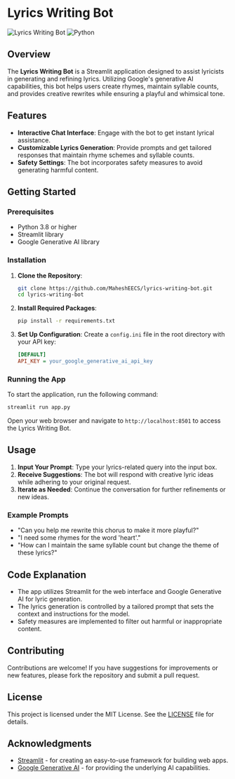 # Lyrics Writing Bot

![Lyrics Writing Bot](https://img.shields.io/badge/streamlit-v1.13.0-green) ![Python](https://img.shields.io/badge/python-v3.8%2B-blue)

## Overview

The **Lyrics Writing Bot** is a Streamlit application designed to assist lyricists in generating and refining lyrics. Utilizing Google's generative AI capabilities, this bot helps users create rhymes, maintain syllable counts, and provides creative rewrites while ensuring a playful and whimsical tone. 

## Features

- **Interactive Chat Interface**: Engage with the bot to get instant lyrical assistance.
- **Customizable Lyrics Generation**: Provide prompts and get tailored responses that maintain rhyme schemes and syllable counts.
- **Safety Settings**: The bot incorporates safety measures to avoid generating harmful content.

## Getting Started

### Prerequisites

- Python 3.8 or higher
- Streamlit library
- Google Generative AI library

### Installation

1. **Clone the Repository**:
   ```bash
   git clone https://github.com/MaheshEECS/lyrics-writing-bot.git
   cd lyrics-writing-bot
   ```

2. **Install Required Packages**:
   ```bash
   pip install -r requirements.txt
   ```

3. **Set Up Configuration**:
   Create a `config.ini` file in the root directory with your API key:
   ```ini
   [DEFAULT]
   API_KEY = your_google_generative_ai_api_key
   ```

### Running the App

To start the application, run the following command:

```bash
streamlit run app.py
```

Open your web browser and navigate to `http://localhost:8501` to access the Lyrics Writing Bot.

## Usage

1. **Input Your Prompt**: Type your lyrics-related query into the input box.
2. **Receive Suggestions**: The bot will respond with creative lyric ideas while adhering to your original request.
3. **Iterate as Needed**: Continue the conversation for further refinements or new ideas.

### Example Prompts

- "Can you help me rewrite this chorus to make it more playful?"
- "I need some rhymes for the word 'heart'."
- "How can I maintain the same syllable count but change the theme of these lyrics?"

## Code Explanation

- The app utilizes Streamlit for the web interface and Google Generative AI for lyric generation.
- The lyrics generation is controlled by a tailored prompt that sets the context and instructions for the model.
- Safety measures are implemented to filter out harmful or inappropriate content.

## Contributing

Contributions are welcome! If you have suggestions for improvements or new features, please fork the repository and submit a pull request.

## License

This project is licensed under the MIT License. See the [LICENSE](LICENSE) file for details.

## Acknowledgments

- [Streamlit](https://streamlit.io/) - for creating an easy-to-use framework for building web apps.
- [Google Generative AI](https://cloud.google.com/generative-ai) - for providing the underlying AI capabilities.
